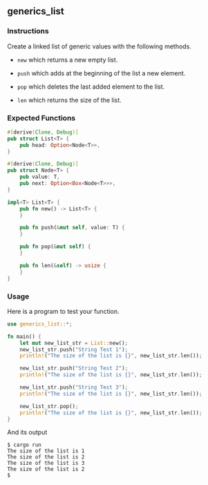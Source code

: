 ## generics_list 

### Instructions

Create a linked list of generic values with the following methods.

- `new` which returns a new empty list.

- `push` which adds at the beginning of the list a new element.

- `pop` which deletes the last added element to the list.

- `len` which returns the size of the list.



### Expected Functions

```rust
#[derive(Clone, Debug)]
pub struct List<T> {
    pub head: Option<Node<T>>,
}

#[derive(Clone, Debug)]
pub struct Node<T> {
    pub value: T,
    pub next: Option<Box<Node<T>>>,
}

impl<T> List<T> {
    pub fn new() -> List<T> {
    }

    pub fn push(&mut self, value: T) {
    }

    pub fn pop(&mut self) {
    }

    pub fn len(&self) -> usize {
    }
}
```

### Usage

Here is a program to test your function.

```rust
use generics_list::*;

fn main() {
    let mut new_list_str = List::new();
    new_list_str.push("String Test 1");
    println!("The size of the list is {}", new_list_str.len());

    new_list_str.push("String Test 2");
    println!("The size of the list is {}", new_list_str.len());

    new_list_str.push("String Test 3");
    println!("The size of the list is {}", new_list_str.len());

    new_list_str.pop();
    println!("The size of the list is {}", new_list_str.len());
}
```

And its output

```console
$ cargo run
The size of the list is 1
The size of the list is 2
The size of the list is 3
The size of the list is 2
$
```
